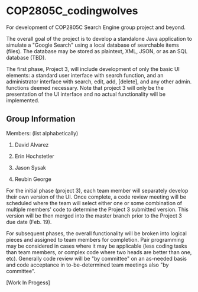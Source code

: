 # COP2805C_codingwolves
For development of COP2805C Search Engine group project and beyond. 

The overall goal of the project is to develop a standalone Java application to simulate a "Google Search" using a local database of searchable items (files). The database may be stored as plaintext, XML, JSON, or as an SQL database (TBD). 

The first phase, Project 3, will include development of only the basic UI elements: a standard user interface with search function, and an administrator interface with search, edit, add, [delete], and any other admin. functions deemed necessary. Note that project 3 will only be the presentation of the UI interface and no actual functionality will be implemented.

Group Information
-----------------

Members: (list alphabetically)

1. David Alvarez

2. Erin Hochstetler

3. Jason Sysak

4. Reubin George


For the initial phase (project 3), each team member will separately develop their own version of the UI. Once complete, a code review meeting will be scheduled where the team will select either one or some combination of multiple members' code to determine the Project 3 submitted version. This version will be then merged into the master branch prior to the Project 3 due date (Feb. 19).

For subsequent phases, the overall functionality will be broken into logical pieces and assigned to team members for completion. Pair programming may be considered in cases where it may be applicable (less coding tasks than team members, or complex code where two heads are better than one, etc). Generally code review will be "by committee" on an as-needed basis and code acceptance in to-be-determined team meetings also "by committee".

[Work In Progess]
